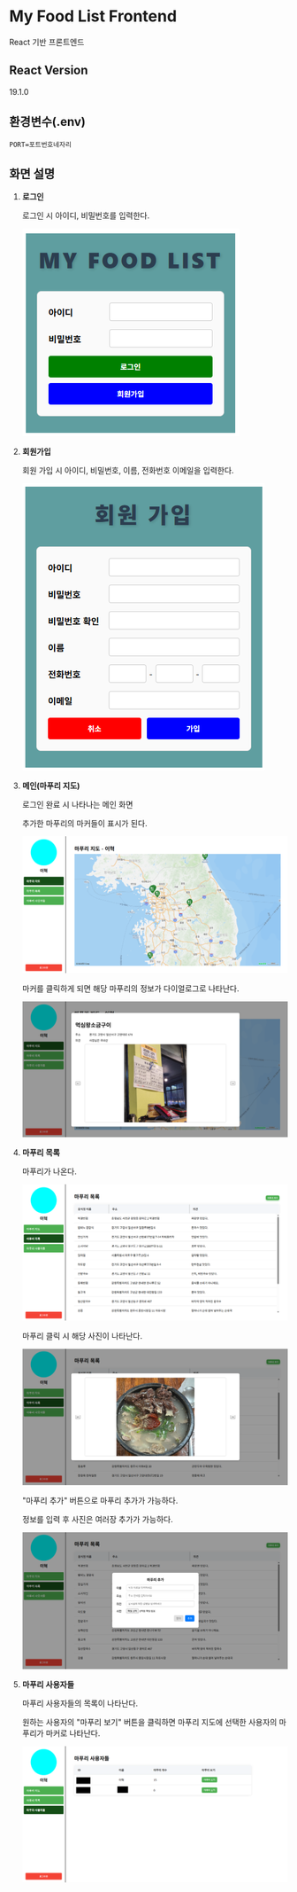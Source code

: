 # My Food List Frontend

React 기반 프론트엔드

## React Version

19.1.0

## 환경변수(.env)

```env
PORT=포트번호네자리
```

## 화면 설명

1.  **로그인**

    로그인 시 아이디, 비밀번호를 입력한다.

    ![로그인](./readme/login.png)

2.  **회원가입**

    회원 가입 시 아이디, 비밀번호, 이름, 전화번호 이메일을 입력한다.

    ![회원가입](./readme/join.png)

3.  **메인(마푸리 지도)**

    로그인 완료 시 나타나는 메인 화면

    추가한 마푸리의 마커들이 표시가 된다.

    ![마푸리 지도](./readme/map1.png)

    마커를 클릭하게 되면 해당 마푸리의 정보가 다이얼로그로 나타난다.

    ![마커 클릭](./readme/map2.png)

4.  **마푸리 목록**

    마푸리가 나온다.

    ![마푸리 목록](./readme/list1.png)

    마푸리 클릭 시 해당 사진이 나타난다.

    ![마푸리 클릭](./readme/list3.png)

    "마푸리 추가" 버튼으로 마푸리 추가가 가능하다.

    정보를 입력 후 사진은 여러장 추가가 가능하다.

    ![마푸리 추가](./readme/list2.png)

5.  **마푸리 사용자들**

    마푸리 사용자들의 목록이 나타난다.

    원하는 사용자의 "마푸리 보기" 버튼을 클릭하면 마푸리 지도에 선택한 사용자의 마푸리가 마커로 나타난다.

    ![마푸리 사용자들](./readme/users.png)
